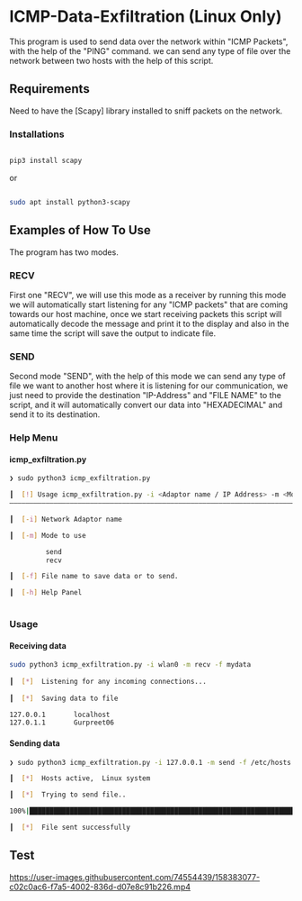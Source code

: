 # ICMP-Data-Exfiltration (Linux Only)

This program is used to send data over the network within "ICMP Packets", with the help of the "PING" command.
we can send any type of file over the network between two hosts with the help of this script.


## Requirements
Need to have the [Scapy] library installed to sniff packets on the network.

### Installations
```bash 

pip3 install scapy

```
or
```bash 

sudo apt install python3-scapy

```

## Examples of How To Use
The program has two modes.

### RECV
First one "RECV", we will use this mode as a receiver by running this mode we will automatically
start listening for any "ICMP packets" that are coming towards our host machine, once we start receiving packets
this script will automatically decode the message and print it to the display and also in the same time the script
will save the output to indicate file.

### SEND
Second mode "SEND", with the help of this mode we can send any type of file we want to another host 
where it is listening for our communication, we just need to provide the destination "IP-Address" and "FILE NAME" 
to the script, and it will automatically convert our data into "HEXADECIMAL" and send it to its destination.

### Help Menu
#### icmp_exfiltration.py
```bash
❯ sudo python3 icmp_exfiltration.py

┃  [!] Usage icmp_exfiltration.py -i <Adaptor name / IP Address> -m <Mode> -f <Filename>   
――――――――――――――――――――――――――――――――――――――――――――――――――――――――――――――――――――――――――――――――――――――――――

┃  [-i] Network Adaptor name

┃  [-m] Mode to use

         send
         recv

┃  [-f] File name to save data or to send.

┃  [-h] Help Panel
                      
```

### Usage
#### Receiving data
```bash
sudo python3 icmp_exfiltration.py -i wlan0 -m recv -f mydata
                                                                                                                                                                                      
┃  [*]  Listening for any incoming connections...                                                                                                                                         
                                                                                                                                                                                          
┃  [*]  Saving data to file 

127.0.0.1       localhost
127.0.1.1       Gurpreet06                        
```

#### Sending data
```bash
❯ sudo python3 icmp_exfiltration.py -i 127.0.0.1 -m send -f /etc/hosts

┃  [*]  Hosts active,  Linux system

┃  [*]  Trying to send file..

100%|████████████████████████████████████████████████████████████████████████████████████████████████████████████████████████████████████████| 560000/560000 [00:00<00:00, 4217833.49it/s]

┃  [*]  File sent successfully
```

## Test

https://user-images.githubusercontent.com/74554439/158383077-c02c0ac6-f7a5-4002-836d-d07e8c91b226.mp4



